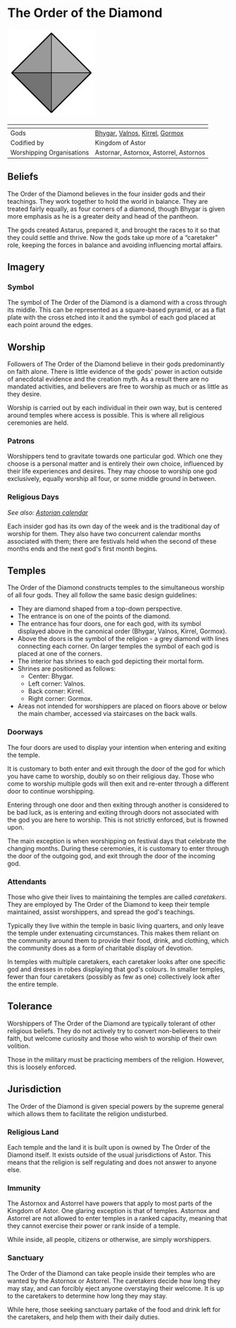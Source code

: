 # The Order of the Diamond

<img src="../../images/the-order-of-the-diamond.png" height="200" />

| []() | |
| --- | --- |
| Gods | [Bhygar](gods/bhygar.md), [Valnos](gods/valnos.md), [Kirrel](gods/kirrel.md), [Gormox](gods/gormox.md) |
| Codified by | Kingdom of Astor |
| Worshipping Organisations | Astornar, Astornox, Astorrel, Astornos |

## Beliefs

The Order of the Diamond believes in the four insider gods and their teachings. They work together to hold the world in balance. They are treated fairly equally, as four corners of a diamond, though Bhygar is given more emphasis as he is a greater deity and head of the pantheon.

The gods created Astarus, prepared it, and brought the races to it so that they could settle and thrive. Now the gods take up more of a “caretaker” role, keeping the forces in balance and avoiding influencing mortal affairs.

## Imagery

### Symbol

The symbol of The Order of the Diamond is a diamond with a cross through its middle. This can be represented as a square-based pyramid, or as a flat plate with the cross etched into it and the symbol of each god placed at each point around the edges.

## Worship

Followers of The Order of the Diamond believe in their gods predominantly on faith alone. There is little evidence of the gods' power in action outside of anecdotal evidence and the creation myth. As a result there are no mandated activities, and believers are free to worship as much or as little as they desire.

Worship is carried out by each individual in their own way, but is centered around temples where access is possible. This is where all religious ceremonies are held.

### Patrons

Worshippers tend to gravitate towards one particular god. Which one they choose is a personal matter and is entirely their own choice, influenced by their life experiences and desires. They may choose to worship one god exclusively, equally worship all four, or some middle ground in between.

### Religious Days

*See also: [Astorian calendar](../history/astorian-calendar.md)*

Each insider god has its own day of the week and is the traditional day of worship for them. They also have two concurrent calendar months associated with them; there are festivals held when the second of these months ends and the next god's first month begins.

## Temples

The Order of the Diamond constructs temples to the simultaneous worship of all four gods. They all follow the same basic design guidelines:

- They are diamond shaped from a top-down perspective.
- The entrance is on one of the points of the diamond.
- The entrance has four doors, one for each god, with its symbol displayed above in the canonical order (Bhygar, Valnos, Kirrel, Gormox).
- Above the doors is the symbol of the religion - a grey diamond with lines connecting each corner. On larger temples the symbol of each god is placed at one of the corners.
- The interior has shrines to each god depicting their mortal form.
- Shrines are positioned as follows:
  - Center: Bhygar.
  - Left corner: Valnos.
  - Back corner: Kirrel.
  - Right corner: Gormox.
- Areas not intended for worshippers are placed on floors above or below the main chamber, accessed via staircases on the back walls.

### Doorways

The four doors are used to display your intention when entering and exiting the temple.

It is customary to both enter and exit through the door of the god for which you have came to worship, doubly so on their religious day. Those who come to worship multiple gods will then exit and re-enter through a different door to continue worshipping.

Entering through one door and then exiting through another is considered to be bad luck, as is entering and exiting through doors not associated with the god you are here to worship. This is not strictly enforced, but is frowned upon.

The main exception is when worshipping on festival days that celebrate the changing months. During these ceremonies, it is customary to enter through the door of the outgoing god, and exit through the door of the incoming god.

### Attendants

Those who give their lives to maintaining the temples are called *caretakers*. They are employed by The Order of the Diamond to keep their temple maintained, assist worshippers, and spread the god's teachings.

Typically they live within the temple in basic living quarters, and only leave the temple under extenuating circumstances. This makes them reliant on the community around them to provide their food, drink, and clothing, which the community does as a form of charitable display of devotion.

In temples with multiple caretakers, each caretaker looks after one specific god and dresses in robes displaying that god's colours. In smaller temples, fewer than four caretakers (possibly as few as one) collectively look after the entire temple.

## Tolerance

Worshippers of The Order of the Diamond are typically tolerant of other religious beliefs. They do not actively try to convert non-believers to their faith, but welcome curiosity and those who wish to worship of their own volition.

Those in the military must be practicing members of the religion. However, this is loosely enforced.

## Jurisdiction

The Order of the Diamond is given special powers by the supreme general which allows them to facilitate the religion undisturbed.

### Religious Land

Each temple and the land it is built upon is owned by The Order of the Diamond itself. It exists outside of the usual jurisdictions of Astor. This means that the religion is self regulating and does not answer to anyone else.

### Immunity

The Astornox and Astorrel have powers that apply to most parts of the Kingdom of Astor. One glaring exception is that of temples. Astornox and Astorrel are not allowed to enter temples in a ranked capacity, meaning that they cannot exercise their power or rank inside of a temple.

While inside, all people, citizens or otherwise, are simply worshippers.

### Sanctuary

The Order of the Diamond can take people inside their temples who are wanted by the Astornox or Astorrel. The caretakers decide how long they may stay, and can forcibly eject anyone overstaying their welcome. It is up to the caretakers to determine how long they may stay.

While here, those seeking sanctuary partake of the food and drink left for the caretakers, and help them with their daily duties.
